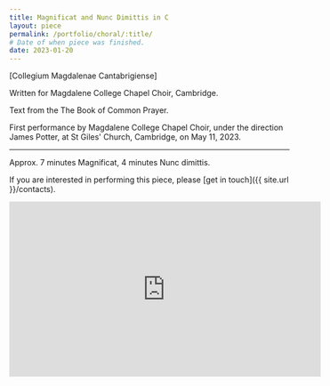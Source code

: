 ```yaml
---
title: Magnificat and Nunc Dimittis in C
layout: piece
permalink: /portfolio/choral/:title/
# Date of when piece was finished.
date: 2023-01-20
---
```


[Collegium Magdalenae Cantabrigiense]

Written for Magdalene College Chapel Choir, Cambridge.

Text from the The Book of Common Prayer.

First performance by Magdalene College Chapel Choir, under the direction James Potter, at St Giles' Church, Cambridge, on May 11, 2023.

---

Approx. 7 minutes Magnificat, 4 minutes Nunc dimittis.

If you are interested in performing this piece, please [get in touch]({{ site.url }}/contacts).

<iframe width="560" height="315" src="https://www.youtube.com/embed/SdOFnz2aUr8" frameborder="0" allow="autoplay; encrypted-media" allowfullscreen></iframe>
